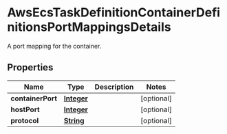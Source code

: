 

# AwsEcsTaskDefinitionContainerDefinitionsPortMappingsDetails

A port mapping for the container.

## Properties

| Name | Type | Description | Notes |
|------------ | ------------- | ------------- | -------------|
|**containerPort** | [**Integer**](Integer.md) |  |  [optional] |
|**hostPort** | [**Integer**](Integer.md) |  |  [optional] |
|**protocol** | [**String**](String.md) |  |  [optional] |



